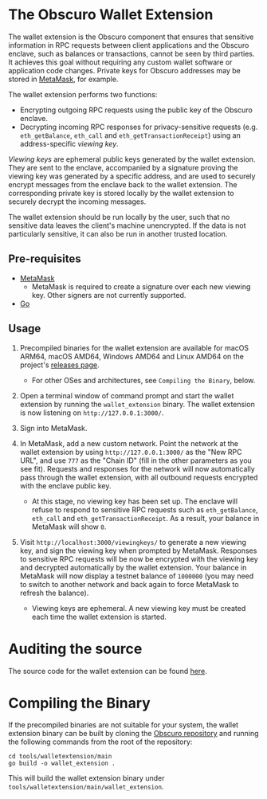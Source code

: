 # The Obscuro Wallet Extension

The wallet extension is the Obscuro component that ensures that sensitive information in RPC requests between client
applications and the Obscuro enclave, such as balances or transactions, cannot be seen by third parties. It
achieves this goal without requiring any custom wallet software or application code changes. Private keys for Obscuro
addresses may be stored in [MetaMask](https://metamask.io/), for example.

The wallet extension performs two functions:

* Encrypting outgoing RPC requests using the public key of the Obscuro enclave.
* Decrypting incoming RPC responses for privacy-sensitive requests (e.g. `eth_getBalance`, `eth_call` and
  `eth_getTransactionReceipt`) using an address-specific _viewing key_.

_Viewing keys_ are ephemeral public keys generated by the wallet extension. They are sent to the enclave, accompanied
by a signature proving the viewing key was generated by a specific address, and are used to securely encrypt messages
from the enclave back to the wallet extension. The corresponding private key is stored locally by the wallet extension
to securely decrypt the incoming messages.

The wallet extension should be run locally by the user, such that no sensitive data leaves the client's machine
unencrypted. If the data is not particularly sensitive, it can also be run in another trusted location.

## Pre-requisites

* [MetaMask](https://metamask.io/)
    * MetaMask is required to create a signature over each new viewing key. Other signers are not currently supported.
* [Go](https://go.dev/)

## Usage

1. Precompiled binaries for the wallet extension are available for macOS ARM64, macOS AMD64, Windows AMD64 and Linux
   AMD64 on the project's [releases page](https://github.com/obscuronet/go-obscuro/releases/).

    * For other OSes and architectures, see `Compiling the Binary`, below.

2. Open a terminal window of command prompt and start the wallet extension by running the `wallet_extension` binary. 
   The wallet extension is now listening on `http://127.0.0.1:3000/`.

3. Sign into MetaMask.

4. In MetaMask, add a new custom network. Point the network at the wallet extension by using `http://127.0.0.1:3000/` as
   the "New RPC URL", and use `777` as the "Chain ID" (fill in the other parameters as you see fit). Requests and
   responses for the network will now automatically pass through the wallet extension, with all outbound requests
   encrypted with the enclave public key.

    * At this stage, no viewing key has been set up. The enclave will refuse to respond to sensitive RPC requests such
      as `eth_getBalance`, `eth_call` and `eth_getTransactionReceipt`. As a result, your balance in MetaMask will 
      show `0`.

5. Visit `http://localhost:3000/viewingkeys/` to generate a new viewing key, and sign the viewing key when prompted by
   MetaMask. Responses to sensitive RPC requests will be now be encrypted with the viewing key and decrypted
   automatically by the wallet extension. Your balance in MetaMask will now display a testnet balance of `1000000` (you 
   may need to switch to another network and back again to force MetaMask to refresh the balance).

    * Viewing keys are ephemeral. A new viewing key must be created each time the wallet extension is started.

# Auditing the source

The source code for the wallet extension can be found [here](https://github.com/obscuronet/go-obscuro/tree/main/tools/walletextension).

# Compiling the Binary

If the precompiled binaries are not suitable for your system, the wallet extension binary can be built by cloning the 
[Obscuro repository](https://github.com/obscuronet/go-obscuro) and running the following commands from the root of the 
repository:

```
cd tools/walletextension/main
go build -o wallet_extension .
```

This will build the wallet extension binary under `tools/walletextension/main/wallet_extension`.
